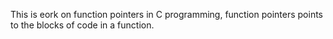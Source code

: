 This is eork on function pointers in C programming, function pointers points to the blocks of code in a function.

